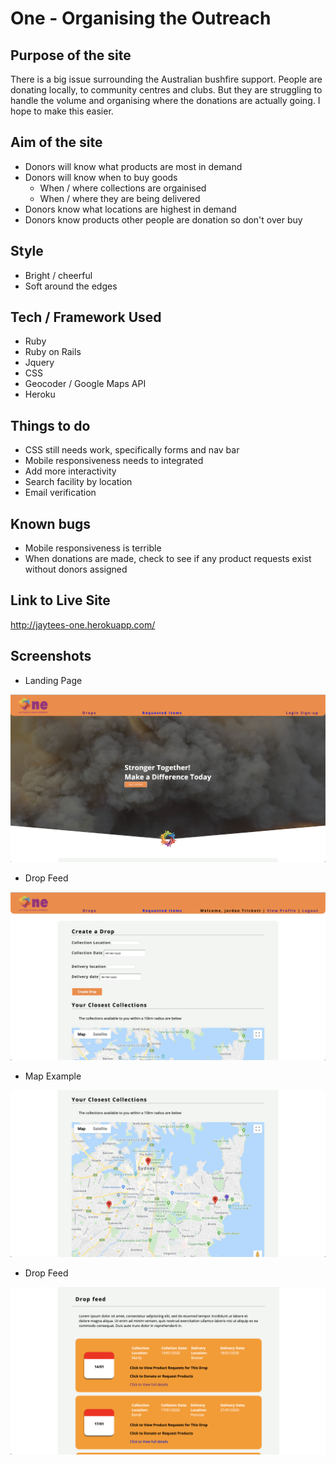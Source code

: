 # One - Organising the Outreach

## Purpose of the site

There is a big issue surrounding the Australian bushfire support. People are donating locally, to community centres and clubs. But they are struggling to handle the volume and organising where the donations are actually going. I hope to make this easier.

## Aim of the site

* Donors will know what products are most in demand
* Donors will know when to buy goods
  * When / where collections are orgainised
  * When / where they are being delivered
* Donors know what locations are highest in demand
* Donors know products other people are donation so don't over buy

## Style

* Bright / cheerful
* Soft around the edges

## Tech / Framework Used

* Ruby
* Ruby on Rails
* Jquery
* CSS
* Geocoder / Google Maps API
* Heroku

## Things to do

* CSS still needs work, specifically forms and nav bar
* Mobile responsiveness needs to integrated
* Add more interactivity
* Search facility by location
* Email verification

## Known bugs

* Mobile responsiveness is terrible
* When donations are made, check to see if any product requests exist without donors assigned

## Link to Live Site

http://jaytees-one.herokuapp.com/


## Screenshots

* Landing Page

![landing page image](app/assets/images/screenshot-1.png)

* Drop Feed

![landing page image](app/assets/images/screenshot-2.png)

* Map Example

![landing page image](app/assets/images/screenshot-3.png)

* Drop Feed

![landing page image](app/assets/images/screenshot-4.png)
